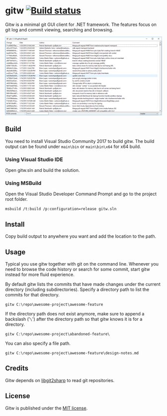 ﻿# gitw [![Build status](https://ci.appveyor.com/api/projects/status/dd525or6pjcwooyh?svg=true)](https://ci.appveyor.com/project/wuweidev/gitw)

Gitw is a minimal git GUI client for .NET framework. The features focus on git
log and commit viewing, searching and browsing.

![Log view](docs/images/log-view.png)

## Build

You need to install Visual Studio Community 2017 to build gitw. The build
output can be found under `main\bin` or `main\bin\x64` for x64 build.

### Using Visual Studio IDE

Open gitw.sln and build the solution.

### Using MSBuild

Open the Visual Studio Developer Command Prompt and go to the project root
folder.
```
msbuild /t:build /p:configuration=release gitw.sln
```

## Install

Copy build output to anywhere you want and add the location to the path.

## Usage

Typical you use gitw together with git on the command line. Whenever you need
to browse the code history or search for some commit, start gitw instead for
more fluid experience. 

By default gitw lists the commits that have made changes under the current
directory (including subdirectories).
Specify a directory path to list the commits for that directory.
```
gitw C:\repo\awesome-project\awesome-feature
```
If the directory path does not exist anymore, make sure to append a backslash
('`\`') after the directory path so that gitw knows it is for a directory.
```
gitw C:\repo\awesome-project\abandoned-feature\
```
You can also specify a file path.
```
gitw C:\repo\awesome-project\awesome-feature\design-notes.md
```

## Credits

Gitw depends on [libgit2sharp](https://github.com/libgit2/libgit2sharp) to
read git repositories.

## License

Gitw is published under the [MIT license](LICENSE).
